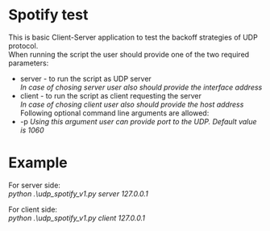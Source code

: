 # Spotify test 
This is basic Client-Server application to test the backoff strategies of UDP protocol. \
When running the script the user should provide one of the two required parameters: 
 * server - to run the script as UDP server  \
  *In case of chosing server user also should provide the interface address*
 * client - to run the script as client requesting the server \
  *In case of chosing client user also should provide the host address* \
Following optional command line arguments are allowed:
  * -p 
   *Using this argument user can provide port to the UDP. Default value is 1060* 

# Example
For server side: \
 *python .\udp_spotify_v1.py server 127.0.0.1* 
 
For client side: \
 *python .\udp_spotify_v1.py client 127.0.0.1*
